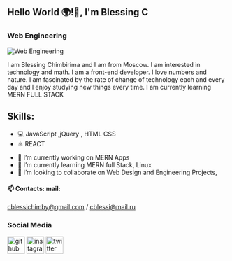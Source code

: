 ## Hello World 🌍!👋,  I'm Blessing  C

### Web Engineering
![Web Engineering](https://arturssmirnovs.github.io/github-profile-readme-generator/images/banner.png)

I am Blessing Chimbirima and l am from Moscow. I am interested in technology and math. I am a front-end developer.  I love numbers and nature.  I am fascinated by the rate of change of technology each and every day and l enjoy studying new things every time. I am currently learning MERN FULL STACK

## Skills: 

* 💻 JavaScript ,jQuery ,   HTML  CSS 
* ⚛ REACT 
  

- 🔭 I’m currently working on MERN Apps 
- 🌱 I’m currently learning MERN full Stack, Linux   
- 👯 I’m looking to collaborate on Web Design and Engineering Projects, 
 
#### 📫 Contacts: mail: 
cblessichimby@gmail.com / cblessi@mail.ru 
                           
### Social Media

[<img src='https://cdn.jsdelivr.net/npm/simple-icons@3.0.1/icons/github.svg' alt='github' height='40'>](https://github.com/Cblessi-C)  [<img src='https://cdn.jsdelivr.net/npm/simple-icons@3.0.1/icons/instagram.svg' alt='instagram' height='40'>](https://instagram.com/Cblessi_chimby/)  [<img src='https://cdn.jsdelivr.net/npm/simple-icons@3.0.1/icons/twitter.svg' alt='twitter' height='40'>](https://twitter.com/CblessiC)  

